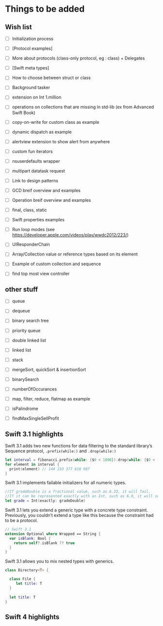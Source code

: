 # Things to be added 

## Wish list
- [ ] Initialization process
- [ ] [Protocol examples]  
- [ ] More about protocols (class-only protocol, eg : class) + Delegates
- [ ] [Swift meta types]
- [ ] How to choose between struct or class
- [ ] Background tasker
- [ ] extension on Int  1.million
- [ ] operations on collections that are missing in std-lib (ex from Advanced Swift Book)
- [ ] copy-on-write for custom class as example
- [ ] dynamic dispatch as example
- [ ] alertview extension to show alert from anywhere
- [ ] custom fun iterators
- [ ] nsuserdefaults wrapper
- [ ] multipart datatask request
- [ ] Link to design patterns
- [ ] GCD breif  overview and examples
- [ ] Operation breif  overview and examples
- [ ] final, class, static
- [ ] Swift properties examples
- [ ] Run loop modes (see https://developer.apple.com/videos/play/wwdc2012/223/)
- [ ] UIResponderChain
- [ ] Array/Collection value or reference types based on its element
- [ ] Example of custom collection and sequence
- [ ] find top most view controller


## other stuff
- [ ] queue
- [ ] dequeue
- [ ] binary search tree
- [ ] priority queue
- [ ] double linked list
- [ ] linked list
- [ ] stack
- [ ] mergeSort, quickSort & insertionSort
- [ ] binarySearch
- [ ] numberOfOccurances
- [ ] map, filter, reduce, flatmap as example
- [ ] isPalindrome
- [ ] findMaxSingleSellProfit


## Swift 3.1 highlights
Swift 3.1 adds two new functions for data filtering to the standard library’s Sequence protocol, `.prefix(while:)` and `.drop(while:)`

```swift
let interval = fibonacci.prefix(while: {$0 < 1000}).drop(while: {$0 < 100})
for element in interval {
  print(element) // 144 233 377 610 987
}
```

Swift 3.1 implements failable initializers for all numeric types.
```swift
//If gradeDouble is a fractional value, such as 6.33, it will fail. 
//If it can be represented exactly with an Int, such as 6.0, it will succeed
let grade = Int(exactly: gradeDouble)
```


Swift 3.1 lets you extend a generic type with a concrete type constraint. Previously, you couldn’t extend a type like this because the constraint had to be a protocol.
```swift
// Swift 3.1
extension Optional where Wrapped == String {
  var isBlank: Bool {
    return self?.isBlank ?? true
  }
}
```

Swift 3.1 allows you to mix nested types with generics.
```swift
class Directory<T> {

  class File {
     let title: T
  }
  
  let title: T
}
```


## Swift 4 highlights
